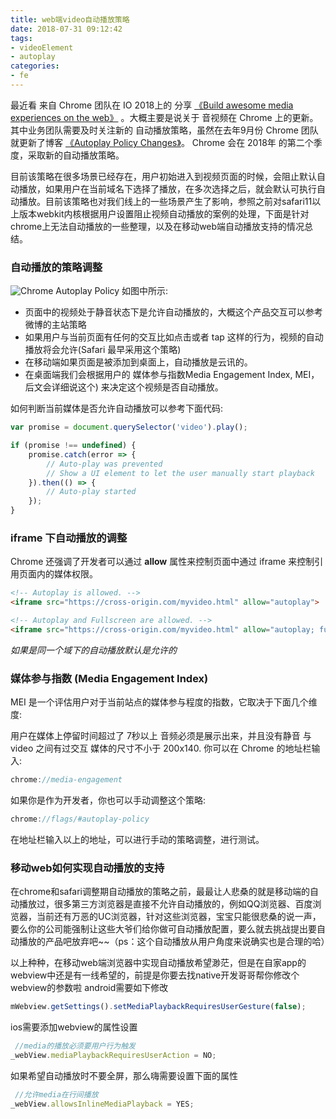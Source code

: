 ```yaml
---
title: web端video自动播放策略
date: 2018-07-31 09:12:42
tags: 
- videoElement
- autoplay
categories:
- fe
---
```

最近看 来自 Chrome 团队在 IO 2018上的 分享 [《Build awesome media experiences on the web》](https://www.youtube.com/watch?v=5azRhKsSU_M) 。大概主要是说关于 音视频在 Chrome 上的更新。其中业务团队需要及时关注新的 自动播放策略，虽然在去年9月份 Chrome 团队就更新了博客 [《Autoplay Policy Changes》](https://developers.google.com/web/updates/2017/09/autoplay-policy-changes)。 Chrome 会在 2018年 的第二个季度，采取新的自动播放策略。

目前该策略在很多场景已经存在，用户初始进入到视频页面的时候，会阻止默认自动播放，如果用户在当前域名下选择了播放，在多次选择之后，就会默认可执行自动播放。目前该策略也对我们线上的一些场景产生了影响，参照之前对safari11以上版本webkit内核根据用户设置阻止视频自动播放的案例的处理，下面是针对chrome上无法自动播放的一些整理，以及在移动web端自动播放支持的情况总结。
### 自动播放的策略调整
![Chrome Autoplay Policy](http://img1.vued.vanthink.cn/vueda728bcacf470e6922f5ba6325af54c81.png)
如图中所示:
* 页面中的视频处于静音状态下是允许自动播放的，大概这个产品交互可以参考 微博的主站策略
* 如果用户与当前页面有任何的交互比如点击或者 tap 这样的行为，视频的自动播放将会允许(Safari 最早采用这个策略)
* 在移动端如果页面是被添加到桌面上，自动播放是云讯的。
* 在桌面端我们会根据用户的 媒体参与指数Media Engagement Index, MEI，后文会详细说这个) 来决定这个视频是否自动播放。

如何判断当前媒体是否允许自动播放可以参考下面代码:
```javascript
var promise = document.querySelector('video').play();

if (promise !== undefined) {  
    promise.catch(error => {
        // Auto-play was prevented
        // Show a UI element to let the user manually start playback
    }).then(() => {
        // Auto-play started
    });
}
```
### iframe 下自动播放的调整
Chrome 还强调了开发者可以通过 **allow** 属性来控制页面中通过 iframe 来控制引用页面内的媒体权限。
```html
<!-- Autoplay is allowed. -->  
<iframe src="https://cross-origin.com/myvideo.html" allow="autoplay">

<!-- Autoplay and Fullscreen are allowed. -->  
<iframe src="https://cross-origin.com/myvideo.html" allow="autoplay; fullscreen">  
```
*如果是同一个域下的自动播放默认是允许的*

### 媒体参与指数 (Media Engagement Index)
MEI 是一个评估用户对于当前站点的媒体参与程度的指数，它取决于下面几个维度:

用户在媒体上停留时间超过了 7秒以上
音频必须是展示出来，并且没有静音
与 video 之间有过交互
媒体的尺寸不小于 200x140.
你可以在 Chrome 的地址栏输入:
```javascript
chrome://media-engagement
```
如果你是作为开发者，你也可以手动调整这个策略:
```javascript
chrome://flags/#autoplay-policy  
```
在地址栏输入以上的地址，可以进行手动的策略调整，进行测试。
### 移动web如何实现自动播放的支持
在chrome和safari调整期自动播放的策略之前，最最让人悲桑的就是移动端的自动播放过，很多第三方浏览器是直接不允许自动播放的，例如QQ浏览器、百度浏览器，当前还有万恶的UC浏览器，针对这些浏览器，宝宝只能很悲桑的说一声，要么你的公司能强制让这些大爷们给你做可自动播放配置，要么就去挑战提出要自动播放的产品吧放弃吧~~（ps：这个自动播放从用户角度来说确实也是合理的哈）
    
以上种种，在移动web端浏览器中实现自动播放希望渺茫，但是在自家app的webview中还是有一线希望的，前提是你要去找native开发哥哥帮你修改个webview的参数啦
android需要如下修改
```javascript
mWebview.getSettings().setMediaPlaybackRequiresUserGesture(false);
```
ios需要添加webview的属性设置
```javascript
 //media的播放必须要用户行为触发
_webView.mediaPlaybackRequiresUserAction = NO;
```
如果希望自动播放时不要全屏，那么嗨需要设置下面的属性
```javascript
 //允许media在行间播放
_webView.allowsInlineMediaPlayback = YES;
```